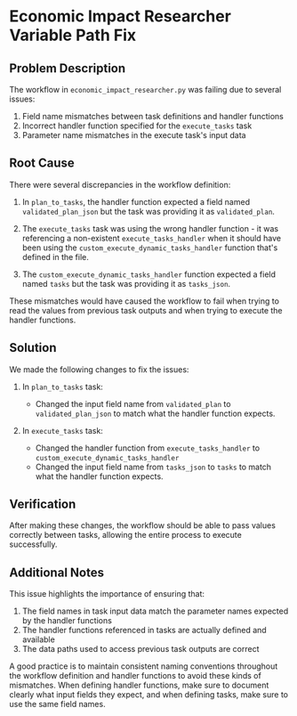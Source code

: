 # Economic Impact Researcher Variable Path Fix

## Problem Description

The workflow in `economic_impact_researcher.py` was failing due to several issues:

1. Field name mismatches between task definitions and handler functions
2. Incorrect handler function specified for the `execute_tasks` task
3. Parameter name mismatches in the execute task's input data

## Root Cause

There were several discrepancies in the workflow definition:

1. In `plan_to_tasks`, the handler function expected a field named `validated_plan_json` but the task was providing it as `validated_plan`.

2. The `execute_tasks` task was using the wrong handler function - it was referencing a non-existent `execute_tasks_handler` when it should have been using the `custom_execute_dynamic_tasks_handler` function that's defined in the file.

3. The `custom_execute_dynamic_tasks_handler` function expected a field named `tasks` but the task was providing it as `tasks_json`.

These mismatches would have caused the workflow to fail when trying to read the values from previous task outputs and when trying to execute the handler functions.

## Solution

We made the following changes to fix the issues:

1. In `plan_to_tasks` task:
   - Changed the input field name from `validated_plan` to `validated_plan_json` to match what the handler function expects.

2. In `execute_tasks` task:
   - Changed the handler function from `execute_tasks_handler` to `custom_execute_dynamic_tasks_handler`
   - Changed the input field name from `tasks_json` to `tasks` to match what the handler function expects.

## Verification

After making these changes, the workflow should be able to pass values correctly between tasks, allowing the entire process to execute successfully.

## Additional Notes

This issue highlights the importance of ensuring that:

1. The field names in task input data match the parameter names expected by the handler functions
2. The handler functions referenced in tasks are actually defined and available
3. The data paths used to access previous task outputs are correct

A good practice is to maintain consistent naming conventions throughout the workflow definition and handler functions to avoid these kinds of mismatches. When defining handler functions, make sure to document clearly what input fields they expect, and when defining tasks, make sure to use the same field names. 